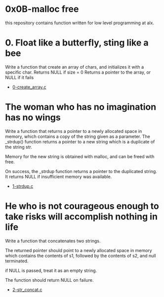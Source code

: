 # 0x0B-malloc free

this repository contains function written for low level programming at alx.

# 0. Float like a butterfly, sting like a bee

Write a function that create an array of chars, and initializes it with a specific char.
Returns NULL if size = 0
Returns a pointer to the array, or NULL if it fails
* [0-create_array.c](./0-create_array.c)

# The woman who has no imagination has no wings

Write a function that returns a pointer to a newly allocated space in memory, which contains a copy of the string given as a parameter.
The _strdup() function returns a pointer to a new string which is a duplicate of the string str.
 
Memory for the new string is obtained with malloc, and can be freed with free.

On success, the _strdup function returns a pointer to the duplicated string. It returns NULL if insufficient memory was available.

* [1-strdup.c](./1-strdup.c)

# He who is not courageous enough to take risks will accomplish nothing in life
Write a function that concatenates two strings.

The returned pointer should point to a newly allocated space in memory which contains the contents of s1, followed by the contents of s2, and null terminated.

if NULL is passed, treat it as an empty string.

The function should return NULL on failure.

* [2-str_concat.c](./2-str_concat.c)
